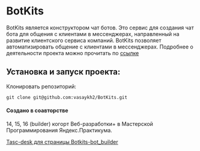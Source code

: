 # BotKits

BotKits является конструктором чат ботов. Это сервис для создания чат бота для общения с клиентами в мессенджерах, направленный на развитие клиентского сервиса компаний. BotKits позволяет автоматизировать общение с клиентами в мессенджерах. Подробнее о деятельности проекта можно прочитать по [ссылке](https://botkits.ru/)

## Установка и запуск проекта:

Клонировать репозиторий:

    git clone git@github.com:vasaykh2/BotKits.git

#### Создано в соавторстве

14, 15, 16 (builder) когорт Веб-разработки+ в Мастерской Программирования Яндекс.Практикума.


[Tasc-desk для страницы Botkits-bot_builder](https://github.com/users/vasaykh2/projects/1/views/1)

